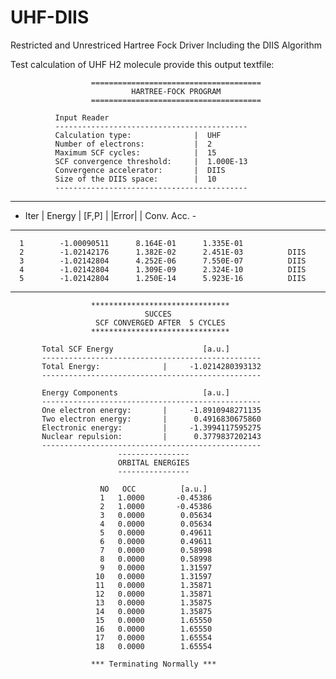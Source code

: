 # UHF-DIIS
Restricted and Unrestriced Hartree Fock Driver Including the DIIS Algorithm

Test calculation of UHF H2 molecule provide this output textfile:


                      ======================================
                               HARTREE-FOCK PROGRAM
                      ======================================

              Input Reader
              -------------------------------------------
              Calculation type:              |  UHF
              Number of electrons:           |  2
              Maximum SCF cycles:            |  15
              SCF convergence threshold:     |  1.000E-13
              Convergence accelerator:       |  DIIS
              Size of the DIIS space:        |  10
              -------------------------------------------



 ----------------------------------------------------------------------------
 -   Iter  |      Energy      |    [F,P]    |    |Error|    |   Conv. Acc.  -
 ----------------------------------------------------------------------------
      1        -1.00090511      8.164E-01      1.335E-01
      2        -1.02142176      1.382E-02      2.451E-03          DIIS
      3        -1.02142804      4.252E-06      7.550E-07          DIIS
      4        -1.02142804      1.309E-09      2.324E-10          DIIS
      5        -1.02142804      1.250E-14      5.923E-16          DIIS
 ----------------------------------------------------------------------------

                      *******************************
                                  SUCCES
                       SCF CONVERGED AFTER  5 CYCLES
                      *******************************

           Total SCF Energy                    [a.u.]
           -------------------------------------------------
           Total Energy:              |     -1.0214280393132
           -------------------------------------------------

           Energy Components                   [a.u.]
           -------------------------------------------------
           One electron energy:       |     -1.8910948271135
           Two electron energy:       |      0.4916830675860
           Electronic energy:         |     -1.3994117595275
           Nuclear repulsion:         |      0.3779837202143
           -------------------------------------------------
                            ----------------
                            ORBITAL ENERGIES
                            ----------------

                        NO   OCC          [a.u.]
                        1   1.0000       -0.45386
                        2   1.0000       -0.45386
                        3   0.0000        0.05634
                        4   0.0000        0.05634
                        5   0.0000        0.49611
                        6   0.0000        0.49611
                        7   0.0000        0.58998
                        8   0.0000        0.58998
                        9   0.0000        1.31597
                       10   0.0000        1.31597
                       11   0.0000        1.35871
                       12   0.0000        1.35871
                       13   0.0000        1.35875
                       14   0.0000        1.35875
                       15   0.0000        1.65550
                       16   0.0000        1.65550
                       17   0.0000        1.65554
                       18   0.0000        1.65554

                      *** Terminating Normally ***
